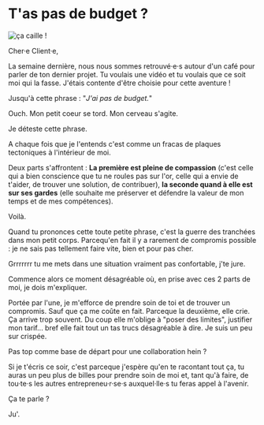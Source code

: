 # T'as pas de budget ? 

![ça caille !](https://github.com/Julia-barbelane/reflexions/blob/master/photos/et-toi-combien-tu-vaut.png)

Cher·e Client·e, 

La semaine dernière, nous nous sommes retrouvé·e·s autour d'un café pour parler de ton dernier projet. Tu voulais une vidéo et tu voulais que ce soit moi qui la fasse. J'étais contente d'être choisie pour cette aventure ! 

Jusqu'à cette phrase : "*J'ai pas de budget.*"

Ouch. Mon petit coeur se tord. Mon cerveau s'agite. 

Je déteste cette phrase. 

A chaque fois que je l'entends c'est comme un fracas de plaques tectoniques à l'intérieur de moi. 

Deux parts s'affrontent : **La première est pleine de compassion** (c'est celle qui a bien conscience que tu ne roules pas sur l'or, celle qui a envie de t'aider, de trouver une solution, de contribuer), **la seconde quand à elle est sur ses gardes** (elle souhaite me préserver et défendre la valeur de mon temps et de mes compétences).

Voilà. 

Quand tu prononces cette toute petite phrase, c'est la guerre des tranchées dans mon petit corps. Parcequ'en fait il y a rarement de compromis possible : je ne sais pas tellement faire vite, bien et pour pas cher.

Grrrrrrr tu me mets dans une situation vraiment pas confortable, j'te jure. 

Commence alors ce moment désagréable où, en prise avec ces 2 parts de moi, je dois m'expliquer. 

Portée par l'une, je m'efforce de prendre soin de toi et de trouver un compromis. Sauf que ça me coûte en fait. Parceque la deuxième, elle crie. Ça arrive trop souvent. Du coup elle m'oblige à "poser des limites", justifier mon tarif... bref elle fait tout un tas trucs désagréable à dire. Je suis un peu sur crispée.

Pas top comme base de départ pour une collaboration hein ? 

Si je t'écris ce soir, c'est parceque j'espère qu'en te racontant tout ça, tu auras un peu plus de billes pour prendre soin de moi et, tant qu'à faire, de tou·te·s les autres entrepreneu·r·se·s auxquel·lle·s tu feras appel à l'avenir.

Ça te parle ? 

Ju'.
